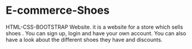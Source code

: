 # E-commerce-Shoes
HTML-CSS-BOOTSTRAP Website. it is a website for a store which sells shoes . You can sign up, login and have your own account. You can also have a look about the different shoes they have and discounts.
